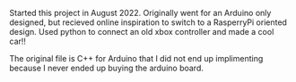 Started this project in August 2022. 
Originally went for an Arduino only designed, but recieved online inspiration to switch to a RasperryPi oriented design. Used python to connect an old xbox controller and made a cool car!!


The original file is C++ for Arduino that I did not end up implimenting because I never ended up buying the arduino board. 
